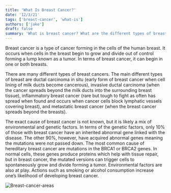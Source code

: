 ```yaml
---
title: 'What Is Breast Cancer?'
date: '12/3/21'
tags: ['breast-cancer', 'what-is']
authors: ['jake']
draft: false
summary: 'What is breast cancer? What are the different types of breast cancer? What are its causes? We will explore the answer to these questions and more in this blog.'
---
```

Breast cancer is a type of cancer forming in the cells of the human breast. It occurs when cells in the breast begin to grow and divide out of control forming a lump known as a tumor. In terms of breast cancer, it can begin in one or both breasts.

There are many different types of breast cancers. The main different types of breast are ductal carcinoma in situ (early form of breast cancer when cell lining of milk ducts become cancerous), invasive ductal carcinoma (when the cancer spreads beyond the milk ducts into the surrounding breast tissue), inflammatory breast cancer (rare but tough to fight as often has spread when found and occurs when cancer cells block lymphatic vessels covering breast), and metastatic breast cancer (when the breast cancer spreads beyond the breasts).

The exact cause of breast cancer is not known, but it is likely a mix of environmental and genetic factors. In terms of the genetic factors, only 10% of those with breast cancer have an inherited abnormal gene linked with the disease. The other 90%, however, have acquired abnormal genes meaning the mutations were not passed down. The most common cause of hereditary breast cancer are mutations in the BRCA1 or BRCA2 genes. In normal cells, these genes produce proteins which help with tissue repair, but in breast cancer, the mutated versions can trigger cells to spontaneously grow and divide forming a tumor. Environmental factors are also at play. Actions such as smoking or alcohol consumption increase one’s likelihood of developing breast cancer.

![Breast-cancer-areas](https://2.bp.blogspot.com/-esJ35F-3xww/WmSRpPtEldI/AAAAAAAAAK0/gbLdc1Wm4nc-4kTJ-Ggu8b9lYRYBtFOVwCLcBGAs/s1600/1111.png)


